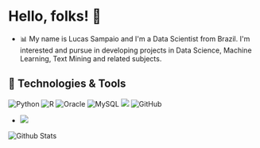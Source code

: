 # Hello, folks!  👋
- 📊 My name is Lucas Sampaio and I'm a Data Scientist from Brazil. I'm interested and pursue in developing projects in Data Science, Machine Learning, Text Mining and related subjects.

## 🔧 Technologies & Tools
![Python](https://img.shields.io/badge/-Python-black?style=flat-square&logo=Python)
![R](https://img.shields.io/badge/-R-blue?style=flat-square&logo=R)
![Oracle](https://img.shields.io/badge/-Oracle-red?style=flat-square&logo=Oracle)
![MySQL](https://img.shields.io/badge/-MySQL-black?style=flat-square&logo=mysql)
![](https://img.shields.io/badge/Editor-VS_Code-informational?style=flat&logo=visual-studio-code&logoColor=white&color=6aa6f8)
![GitHub](https://img.shields.io/badge/-GitHub-181717?style=flat-square&logo=github)

- ![](https://img.shields.io/badge/<WORD_ON_LEFT>-<WORD_ON_RIGHT>-informational?style=flat&logo=data:image/svg%2bxml;base64,<BASE64_DATA>)

![Github Stats](https://github-readme-stats.vercel.app/api?username=lucsampaioime&count_private=true&show_icons=true&include_all_commits=true)
<!---![Top Langs](https://github-readme-stats.vercel.app/api/top-langs/?username=lucsampaioime&hide=TeX&layout=compact)--->


<!---
lucsampaioime/lucsampaioime is a ✨ special ✨ repository because its `README.md` (this file) appears on your GitHub profile.
You can click the Preview link to take a look at your changes.
--->
